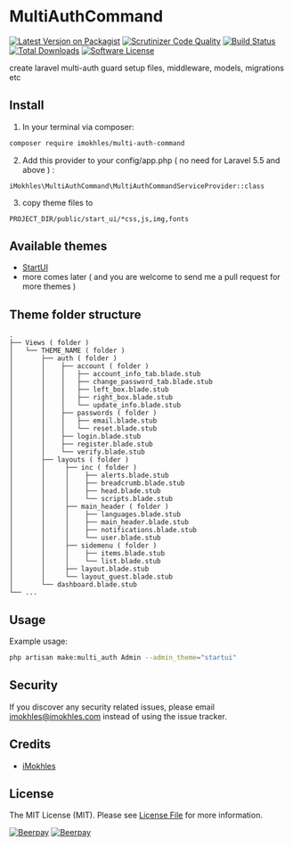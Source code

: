 # MultiAuthCommand

[![Latest Version on Packagist][ico-version]][link-packagist]
[![Scrutinizer Code Quality][ico-code-quality]][link-code-quality]
[![Build Status](https://scrutinizer-ci.com/g/iMokhles/MultiAuthCommand/badges/build.png?b=master)](https://scrutinizer-ci.com/g/iMokhles/MultiAuthCommand/build-status/master)
[![Total Downloads][ico-downloads]][link-downloads]
[![Software License][ico-license]](LICENSE.md)

create laravel multi-auth guard setup files, middleware, models, migrations etc

## Install

1. In your terminal via composer:

``` bash
composer require imokhles/multi-auth-command
```

2. Add this provider to your config/app.php ( no need for Laravel 5.5 and above ) :
```
iMokhles\MultiAuthCommand\MultiAuthCommandServiceProvider::class
```

3. copy theme files to 
```
PROJECT_DIR/public/start_ui/*css,js,img,fonts
```

## Available themes

* [StartUI](https://themeforest.net/item/startui-premium-bootstrap-4-admin-dashboard-template/15228250?ref=themesanytime)
* more comes later ( and you are welcome to send me a pull request for more themes )

## Theme folder structure 

    .
    ├── Views ( folder )
    │   └── THEME_NAME ( folder )
    │       ├── auth ( folder )
    │       │    ├── account ( folder )
    │       │    │   ├── account_info_tab.blade.stub
    │       │    │   ├── change_password_tab.blade.stub
    │       │    │   ├── left_box.blade.stub
    │       │    │   ├── right_box.blade.stub
    │       │    │   └── update_info.blade.stub
    │       │    ├── passwords ( folder )
    │       │    │   ├── email.blade.stub
    │       │    │   └── reset.blade.stub
    │       │    ├── login.blade.stub
    │       │    ├── register.blade.stub
    │       │    └── verify.blade.stub
    │       ├── layouts ( folder )
    │       │     ├── inc ( folder )
    │       │     │    ├── alerts.blade.stub
    │       │     │    ├── breadcrumb.blade.stub
    │       │     │    ├── head.blade.stub
    │       │     │    └── scripts.blade.stub
    │       │     ├── main_header ( folder )
    │       │     │    ├── languages.blade.stub
    │       │     │    ├── main_header.blade.stub
    │       │     │    ├── notifications.blade.stub
    │       │     │    └── user.blade.stub
    │       │     ├── sidemenu ( folder )
    │       │     │    ├── items.blade.stub
    │       │     │    └── list.blade.stub
    │       │     ├── layout.blade.stub
    │       │     └── layout_guest.blade.stub
    │       └── dashboard.blade.stub
    └── ...

## Usage

Example usage: 


``` bash
php artisan make:multi_auth Admin --admin_theme="startui"
```

## Security

If you discover any security related issues, please email imokhles@imokhles.com instead of using the issue tracker.

## Credits

- [iMokhles](http://github.com/imokhles)

## License

The MIT License (MIT). Please see [License File](LICENSE.md) for more information.

[ico-version]: https://img.shields.io/packagist/v/imokhles/multi-auth-command.svg?style=flat-square
[ico-license]: https://img.shields.io/badge/license-MIT-brightgreen.svg?style=flat-square
[ico-downloads]: https://img.shields.io/packagist/dt/imokhles/multi-auth-command.svg?style=flat-square
[ico-code-quality]: https://img.shields.io/scrutinizer/g/iMokhles/MultiAuthCommand.svg?style=flat-square

[link-packagist]: https://packagist.org/packages/imokhles/multi-auth-command
[link-downloads]: https://packagist.org/packages/imokhles/multi-auth-command
[link-author]: https://github.com/imokhles
[link-code-quality]: https://scrutinizer-ci.com/g/iMokhles/MultiAuthCommand

[![Beerpay](https://beerpay.io/iMokhles/MultiAuthCommand/badge.svg?style=beer-square)](https://beerpay.io/iMokhles/MultiAuthCommand)  [![Beerpay](https://beerpay.io/iMokhles/MultiAuthCommand/make-wish.svg?style=flat-square)](https://beerpay.io/iMokhles/MultiAuthCommand?focus=wish)
